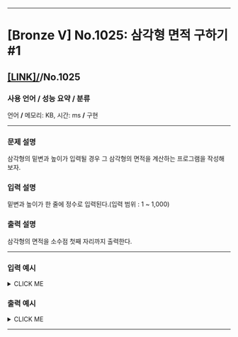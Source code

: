 <hr>

# [Bronze V] No.1025: 삼각형 면적 구하기 #1 

## [[LINK]/](http://ascode.org/problem.php?id=1025)/No.1025 

### 사용 언어 / 성능 요약 / 분류 

언어 **/** 메모리:  KB, 시간:  ms **/** 구현 <br>

<hr>

### 문제 설명 

삼각형의 밑변과 높이가 입력될 경우 그 삼각형의 면적을 계산하는 프로그램을 작성해 보자. <br>

### 입력 설명 

밑변과 높이가 한 줄에 정수로 입력된다.(입력 범위 : 1 ~ 1,000) <br>

### 출력 설명 

삼각형의 면적을 소수점 첫째 자리까지 출력한다. <br>

<hr>

### 입력 예시

<details><summary>CLICK ME</summary>
<pre>
<strong>12 6</strong>
</pre>
</details>

### 출력 예시

<details><summary>CLICK ME</summary>
<pre>
<strong>36.0</strong>
</pre>
</details>

<hr>
